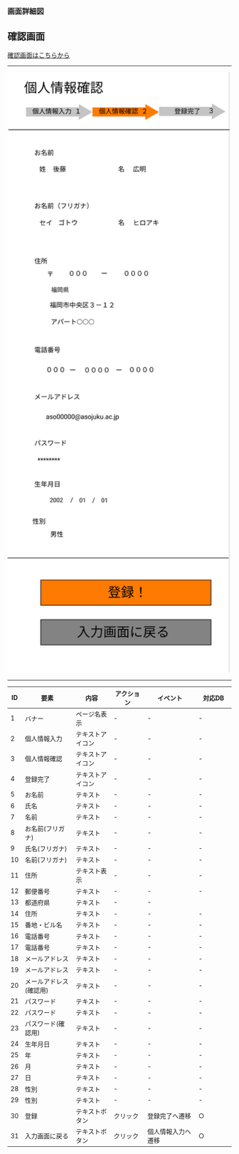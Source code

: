 ### 画面詳細図
## 確認画面
[確認画面はこちらから](https://www.figma.com/file/AcqvTd2ESv7CHI1u9nvaJY/確認画面?node-id=0%3A1)
****
<img src="../img/確認画面.png" width="500">

****
| ID | 要素 | 内容 | アクション | イベント | 対応DB |
|----|------|------|------------|----------|--------|
|1   |バナー|ページ名表示|-      |-          |-      |
|2   |個人情報入力|テキストアイコン|-        |-      |-|
|3   |個人情報確認|テキストアイコン|-        |-      |-|
|4   |登録完了|テキストアイコン|-        　　|-      |-|
|5   |お名前|テキスト|-        |-      　　　|-　　　|
|6   |氏名|テキスト|-           |-           |-       |
|7   |名前|テキスト|-            |-        |-        |
|8   |お名前(フリガナ)|テキスト|-        |-  　　　|-　　　|
|9   |氏名(フリガナ)|テキスト|-           |-      |-      |
|10  |名前(フリガナ)|テキスト|-           |-        |-  |
|11  |住所|テキスト表示|-　　|-　　　　|-　   　　　|
|12  |郵便番号|テキスト|-            |-     |-         |
|13  |都道府県|テキスト|-             |-       |       |
|14  |住所|テキスト|-              | -         |-        |
|15  |番地・ビル名|テキスト|-       | -         |-        |
|16  |電話番号|テキスト|-         |-          |-           |
|17  |電話番号|テキスト|-         |-　　　　|-　　　　|
|18  |メールアドレス|テキスト|-　　　|-　　　　|-　　　　|
|19  |メールアドレス|テキスト|-        |-    |-     |
|20  |メールアドレス(確認用)|テキスト|-       |-    |-     |
|21  |パスワード|テキスト|-　　　|-　　　　|-　　　　|
|22  |パスワード|テキスト|-       |-    |-     |
|23  |パスワード(確認用)|テキスト|-      |-    |-     |
|24  |生年月日|テキスト|-　　　|-　　　　|-　　　　|
|25  |年|テキスト|-      |-         |-         |
|26  |月|テキスト|-       |-         |-       |
|27  |日|テキスト|-       |-          |-        |
|28  |性別|テキスト|-                |-       |-      |
|29  |性別|テキスト|-      |-         |-         |
|30  |登録|テキストボタン|クリック|登録完了へ遷移|○|
|31  |入力画面に戻る|テキストボタン|クリック|個人情報入力へ遷移|○|


